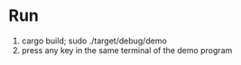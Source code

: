 Run
===

1. cargo build; sudo ./target/debug/demo
2. press any key in the same terminal of the demo program
